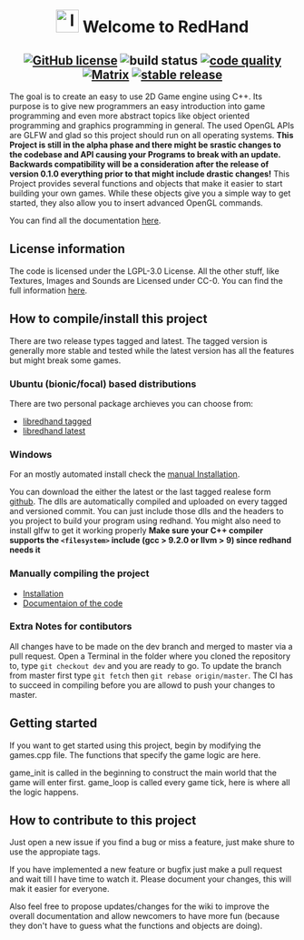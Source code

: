
<h1 align="center"> <img src="https://github.com/noah1510/redhand/blob/dev-noa/logo/redhand.svg" alt="logo" height="40pt" /> Welcome to RedHand  </h1>

<h2 align="center">
<a href="https://github.com/noah1510/redhand/blob/master/License"><img src="https://img.shields.io/github/license/noah1510/redhand.svg" alt="GitHub license" /></a>
<img src="https://github.com/noah1510/redhand/workflows/CI/badge.svg" alt="build status" />
<a href="https://frontend.code-inspector.com/project/5322/dashboard"><img src="https://www.code-inspector.com/project/5322/score/svg" alt="code quality" /></a>
<a href="https://matrix.to/#/+redhand:tchncs.de"><img src="https://matrix.to/img/matrix-badge.svg" alt="Matrix" /></a>
<a href="https://GitHub.com/noah1510/redhand/releases/"><img src="https://img.shields.io/github/v/release/noah1510/redhand.svg" alt="stable release" /></a>
</h2>

The goal is to create an easy to use 2D Game engine using C++.
Its purpose is to give new programmers an easy introduction into game programming and even more abstract topics like object oriented programming and graphics programming in general.
The used OpenGL APIs are GLFW and glad so this project should run on all operating systems.
**This Project is still in the alpha phase and there might be srastic changes to the codebase and API causing your Programs to break with an update.
Backwards compatibility will be a consideration after the release of version 0.1.0 everything prior to that might include drastic changes!**
This Project provides several functions and objects that make it easier to start building your own games.
While these objects give you a simple way to get started, they also allow you to insert advanced OpenGL commands.

You can find all the documentation [here](https://noah1510.github.io/redhand/).

## License information

The code is licensed under the LGPL-3.0 License.
All the other stuff, like Textures, Images and Sounds are Licensed under CC-0.
You can find the full information [here](https://github.com/noah1510/redhand/blob/master/debian/copyright).

## How to compile/install this project

There are two release types tagged and latest.
The tagged version is generally more stable and tested while the latest version has all the features but might break some games.

### Ubuntu (bionic/focal) based distributions

There are two personal package archieves you can choose from:

* [libredhand tagged](https://launchpad.net/~noasakurajin/+archive/ubuntu/libredhand)
* [libredhand latest](https://launchpad.net/~noasakurajin/+archive/ubuntu/libredhand-latest)

### Windows

For an mostly automated install check the [manual Installation](https://noah1510.github.io/redhand/md_doc_markdown_install.html).

You can download the either the latest or the last tagged realese form [github](https://github.com/noah1510/redhand/releases).
The dlls are automatically compiled and uploaded on every tagged and versioned commit.
You can just include those dlls and the headers to you project to build your program using redhand.
You might also need to install glfw to get it working properly
**Make sure your C++ compiler supports the `<filesystem>` include (gcc > 9.2.0 or llvm > 9) since redhand needs it**

### Manually compiling the project

* [Installation](https://noah1510.github.io/redhand/md_doc_markdown_install.html)
* [Documentaion of the code](https://noah1510.github.io/redhand/namespaceredhand.html)

### Extra Notes for contibutors

All changes have to be made on the dev branch and merged to master via a pull request.
Open a Terminal in the folder where you cloned the repository to, type `git checkout dev` and you are ready to go.
To update the branch from master first type `git fetch` then `git rebase origin/master`.
The CI has to succeed in compiling before you are allowd to push your changes to master.

## Getting started

If you want to get started using this project, begin by modifying the games.cpp file.
The functions that specify the game logic are here.

game_init is called in the beginning to construct the main world that the game will enter first.
game_loop is called every game tick, here is where all the logic happens.

## How to contribute to this project

Just open a new issue if you find a bug or miss a feature, just make shure to use the appropiate tags.

If you have implemented a new feature or bugfix just make a pull request and wait till I have time to watch it.
Please document your changes, this will mak it easier for everyone.

Also feel free to propose updates/changes for the wiki to improve the overall documentation and allow newcomers to have more fun (because they don't have to guess what the functions and objects are doing).
